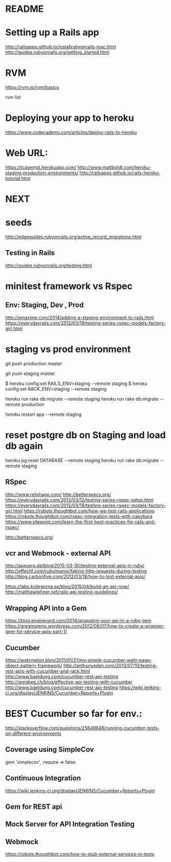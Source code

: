 # README

# Setting up a Rails app
http://railsapps.github.io/installrubyonrails-mac.html
http://guides.rubyonrails.org/getting_started.html

# RVM
https://rvm.io/rvm/basics

rvm list


# Deploying your app to heroku
https://www.codecademy.com/articles/deploy-rails-to-heroku

#  Web URL:

https://tcasemgt.herokuapp.com/
http://www.mattboldt.com/heroku-staging-production-environments/
http://railsapps.github.io/rails-heroku-tutorial.html

# NEXT
# seeds
http://edgeguides.rubyonrails.org/active_record_migrations.html

## Testing in Rails
http://guides.rubyonrails.org/testing.html

# minitest framework vs Rspec


## Env: Staging, Dev , Prod
http://emaxime.com/2014/adding-a-staging-environment-to-rails.html
https://everydayrails.com/2012/03/19/testing-series-rspec-models-factory-girl.html


# staging vs prod environment

git push production master

git push staging master

$ heroku config:set RAILS_ENV=staging --remote staging
$ heroku config:set RACK_ENV=staging --remote staging

heroku run rake db:migrate --remote staging
heroku run rake db:migrate --remote production

heroku restart app --remote staging

# reset postgre db on Staging and load db again
heroku pg:reset DATABASE --remote staging
heroku run rake db:migrate --remote staging


## RSpec
http://www.relishapp.com/
http://betterspecs.org/
https://everydayrails.com/2012/03/12/testing-series-rspec-setup.html
https://everydayrails.com/2012/03/19/testing-series-rspec-models-factory-girl.html
https://robots.thoughtbot.com/how-we-test-rails-applications
https://robots.thoughtbot.com/rspec-integration-tests-with-capybara
https://www.sitepoint.com/learn-the-first-best-practices-for-rails-and-rspec/

http://betterspecs.org/

## vcr and Webmock - external API
http://asquera.de/blog/2015-03-30/testing-external-apis-in-ruby/
http://effectif.com/ruby/manor/faking-http-requests-during-testing
http://blog.carbonfive.com/2012/03/18/how-to-test-external-apis/

https://labs.kollegorna.se/blog/2015/04/build-an-api-now/
http://matthewlehner.net/rails-api-testing-guidelines/


## Wrapping API into a Gem
https://blog.engineyard.com/2014/wrapping-your-api-in-a-ruby-gem
https://gregmoreno.wordpress.com/2012/06/07/how-to-create-a-wrapper-gem-for-service-apis-part-1/


## Cucumber
https://watirmelon.blog/2011/01/21/my-simple-cucumber-watir-page-object-pattern-framework/
http://anthonyeden.com/2013/07/10/testing-rest-apis-with-cucumber-and-rack.html
http://www.baeldung.com/cucumber-rest-api-testing
http://gregbee.ch/blog/effective-api-testing-with-cucumber
http://www.baeldung.com/cucumber-rest-api-testing
https://wiki.jenkins-ci.org/display/JENKINS/Cucumber+Reports+Plugin



# BEST Cucumber so far for env.:
http://stackoverflow.com/questions/25649848/running-cucumber-tests-on-different-environments


## Coverage using SimpleCov
gem 'simplecov', :require => false


## Continuous Integration
https://wiki.jenkins-ci.org/display/JENKINS/Cucumber+Reports+Plugin

## Gem for REST api
## Mock Server for API Integration Testing
## Webmock
https://robots.thoughtbot.com/how-to-stub-external-services-in-tests
